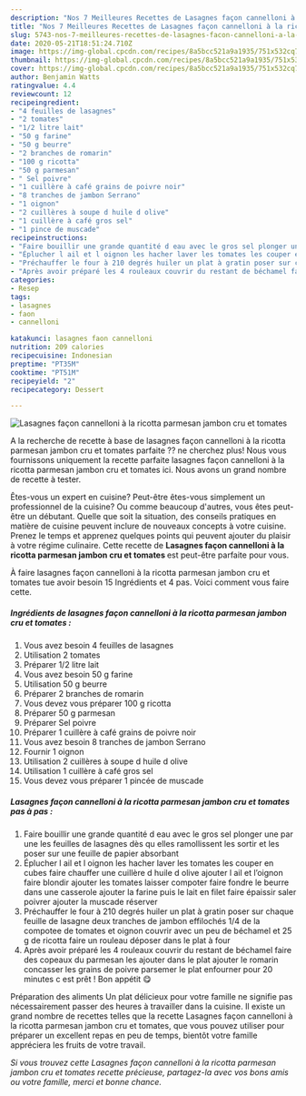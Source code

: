 ```yaml
---
description: "Nos 7 Meilleures Recettes de Lasagnes façon cannelloni à la ricotta parmesan jambon cru et tomates"
title: "Nos 7 Meilleures Recettes de Lasagnes façon cannelloni à la ricotta parmesan jambon cru et tomates"
slug: 5743-nos-7-meilleures-recettes-de-lasagnes-facon-cannelloni-a-la-ricotta-parmesan-jambon-cru-et-tomates
date: 2020-05-21T18:51:24.710Z
image: https://img-global.cpcdn.com/recipes/8a5bcc521a9a1935/751x532cq70/lasagnes-facon-cannelloni-a-la-ricotta-parmesan-jambon-cru-et-tomates-photo-principale-de-la-recette.jpg
thumbnail: https://img-global.cpcdn.com/recipes/8a5bcc521a9a1935/751x532cq70/lasagnes-facon-cannelloni-a-la-ricotta-parmesan-jambon-cru-et-tomates-photo-principale-de-la-recette.jpg
cover: https://img-global.cpcdn.com/recipes/8a5bcc521a9a1935/751x532cq70/lasagnes-facon-cannelloni-a-la-ricotta-parmesan-jambon-cru-et-tomates-photo-principale-de-la-recette.jpg
author: Benjamin Watts
ratingvalue: 4.4
reviewcount: 12
recipeingredient:
- "4 feuilles de lasagnes"
- "2 tomates"
- "1/2 litre lait"
- "50 g farine"
- "50 g beurre"
- "2 branches de romarin"
- "100 g ricotta"
- "50 g parmesan"
- " Sel poivre"
- "1 cuillère à café grains de poivre noir"
- "8 tranches de jambon Serrano"
- "1 oignon"
- "2 cuillères à soupe d huile d olive"
- "1 cuillère à café gros sel"
- "1 pince de muscade"
recipeinstructions:
- "Faire bouillir une grande quantité d eau avec le gros sel plonger une par une les feuilles de lasagnes dès qu elles ramollissent les sortir et les poser sur une feuille de papier absorbant"
- "Éplucher l ail et l oignon les hacher laver les tomates les couper en cubes faire chauffer une cuillère d huile d olive ajouter l ail et l’oignon faire blondir ajouter les tomates laisser compoter faire fondre le beurre dans une casserole ajouter la farine puis le lait en filet faire épaissir saler poivrer ajouter la muscade réserver"
- "Préchauffer le four à 210 degrés huiler un plat à gratin poser sur chaque feuille de lasagne deux tranches de jambon effilochés 1/4 de la compotee de tomates et oignon couvrir avec un peu de béchamel et 25 g de ricotta faire un rouleau déposer dans le plat à four"
- "Après avoir préparé les 4 rouleaux couvrir du restant de béchamel faire des copeaux du parmesan les ajouter dans le plat ajouter le romarin concasser les grains de poivre parsemer le plat enfourner pour 20 minutes c est prêt ! Bon appétit 😋"
categories:
- Resep
tags:
- lasagnes
- faon
- cannelloni

katakunci: lasagnes faon cannelloni 
nutrition: 209 calories
recipecuisine: Indonesian
preptime: "PT35M"
cooktime: "PT51M"
recipeyield: "2"
recipecategory: Dessert

---
```



![Lasagnes façon cannelloni à la ricotta parmesan jambon cru et tomates](https://img-global.cpcdn.com/recipes/8a5bcc521a9a1935/751x532cq70/lasagnes-facon-cannelloni-a-la-ricotta-parmesan-jambon-cru-et-tomates-photo-principale-de-la-recette.jpg)

A la recherche de recette à base de lasagnes façon cannelloni à la ricotta parmesan jambon cru et tomates parfaite ?? ne cherchez plus! Nous vous fournissons uniquement la recette parfaite lasagnes façon cannelloni à la ricotta parmesan jambon cru et tomates ici. Nous avons un grand nombre de recette à tester.

Êtes-vous un expert en cuisine? Peut-être êtes-vous simplement un professionnel de la cuisine? Ou comme beaucoup d'autres, vous êtes peut-être un débutant. Quelle que soit la situation, des conseils pratiques en matière de cuisine peuvent inclure de nouveaux concepts à votre cuisine. Prenez le temps et apprenez quelques points qui peuvent ajouter du plaisir à votre régime culinaire. Cette recette de <strong> Lasagnes façon cannelloni à la ricotta parmesan jambon cru et tomates </strong> est peut-être parfaite pour vous.

<!--inarticleads1-->

À faire lasagnes façon cannelloni à la ricotta parmesan jambon cru et tomates tue avoir besoin 15 Ingrédients et 4 pas. Voici comment vous faire cette.

##### Ingrédients de lasagnes façon cannelloni à la ricotta parmesan jambon cru et tomates :

1. Vous avez besoin 4 feuilles de lasagnes
1. Utilisation 2 tomates
1. Préparer 1/2 litre lait
1. Vous avez besoin 50 g farine
1. Utilisation 50 g beurre
1. Préparer 2 branches de romarin
1. Vous devez vous préparer 100 g ricotta
1. Préparer 50 g parmesan
1. Préparer  Sel poivre
1. Préparer 1 cuillère à café grains de poivre noir
1. Vous avez besoin 8 tranches de jambon Serrano
1. Fournir 1 oignon
1. Utilisation 2 cuillères à soupe d huile d olive
1. Utilisation 1 cuillère à café gros sel
1. Vous devez vous préparer 1 pincée de muscade




<!--inarticleads2-->

##### Lasagnes façon cannelloni à la ricotta parmesan jambon cru et tomates pas à pas :

1. Faire bouillir une grande quantité d eau avec le gros sel plonger une par une les feuilles de lasagnes dès qu elles ramollissent les sortir et les poser sur une feuille de papier absorbant
1. Éplucher l ail et l oignon les hacher laver les tomates les couper en cubes faire chauffer une cuillère d huile d olive ajouter l ail et l’oignon faire blondir ajouter les tomates laisser compoter faire fondre le beurre dans une casserole ajouter la farine puis le lait en filet faire épaissir saler poivrer ajouter la muscade réserver
1. Préchauffer le four à 210 degrés huiler un plat à gratin poser sur chaque feuille de lasagne deux tranches de jambon effilochés 1/4 de la compotee de tomates et oignon couvrir avec un peu de béchamel et 25 g de ricotta faire un rouleau déposer dans le plat à four
1. Après avoir préparé les 4 rouleaux couvrir du restant de béchamel faire des copeaux du parmesan les ajouter dans le plat ajouter le romarin concasser les grains de poivre parsemer le plat enfourner pour 20 minutes c est prêt ! Bon appétit 😋




<!--inarticleads1-->

<p>
Préparation des aliments Un plat délicieux pour votre famille ne signifie pas nécessairement passer des heures à travailler dans la cuisine. Il existe un grand nombre de recettes telles que la recette Lasagnes façon cannelloni à la ricotta parmesan jambon cru et tomates, que vous pouvez utiliser pour préparer un excellent repas en peu de temps, bientôt votre famille appréciera les fruits de votre travail.
</p>

<p>
<i>Si vous trouvez cette Lasagnes façon cannelloni à la ricotta parmesan jambon cru et tomates recette précieuse, partagez-la avec vos bons amis ou votre famille, merci et bonne chance.</i>
</p>
